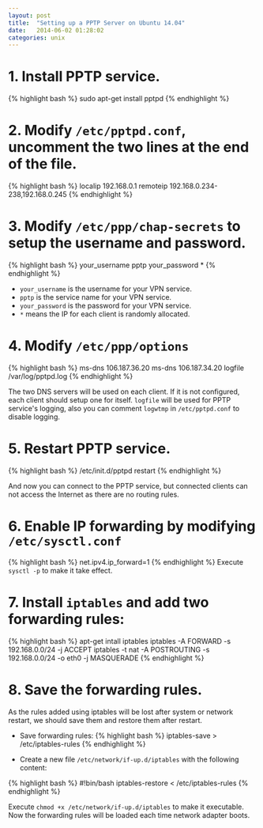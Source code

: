 ```yaml
---
layout: post
title:  "Setting up a PPTP Server on Ubuntu 14.04"
date:   2014-06-02 01:28:02
categories: unix
---
```


# 1. Install PPTP service.

{% highlight bash %}
sudo apt-get install pptpd
{% endhighlight %}

# 2. Modify `/etc/pptpd.conf`, uncomment the two lines at the end of the file.

{% highlight bash %}
localip 192.168.0.1
remoteip 192.168.0.234-238,192.168.0.245
{% endhighlight %}

# 3. Modify `/etc/ppp/chap-secrets` to setup the username and password.

{% highlight bash %}
your_username pptp your_password *
{% endhighlight %}

* `your_username` is the username for your VPN service.
* `pptp` is the service name for your VPN service.
* `your_password` is the password for your VPN service.
* `*` means the IP for each client is randomly allocated.

# 4. Modify `/etc/ppp/options`
{% highlight bash %}
ms-dns 106.187.36.20
ms-dns 106.187.34.20
logfile /var/log/pptpd.log
{% endhighlight %}

  The two DNS servers will be used on each client. If it is not configured, each client should setup one for itself. `logfile` will be used for PPTP service's logging, also you can comment `logwtmp` in `/etc/pptpd.conf` to disable logging.

# 5. Restart PPTP service.
{% highlight bash %}
/etc/init.d/pptpd restart
{% endhighlight %}

  And now you can connect to the PPTP service, but connected clients can not access the Internet as there are no routing rules.

# 6. Enable IP forwarding by modifying `/etc/sysctl.conf`

{% highlight bash %}
net.ipv4.ip_forward=1
{% endhighlight %}
  Execute `sysctl -p` to make it take effect.

# 7. Install `iptables` and add two forwarding rules:

{% highlight bash %}
apt-get intall iptables
iptables -A FORWARD -s 192.168.0.0/24 -j ACCEPT
iptables -t nat -A POSTROUTING -s 192.168.0.0/24 -o eth0 -j MASQUERADE
{% endhighlight %}


# 8. Save the forwarding rules.
  As the rules added using iptables will be lost after system or network restart, we should save them and restore them after restart.
  
  * Save forwarding rules:
{% highlight bash %}
iptables-save > /etc/iptables-rules
{% endhighlight %}  

  * Create a new file `/etc/network/if-up.d/iptables` with the following content:

{% highlight bash %}
#!bin/bash
 iptables-restore < /etc/iptables-rules
{% endhighlight %}  


  Execute `chmod +x /etc/network/if-up.d/iptables` to make it executable. Now the forwarding rules will be loaded each time network adapter boots.

